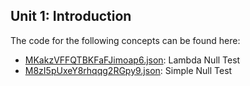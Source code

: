 ## Unit 1: Introduction

The code for the following concepts can be found here: 
- [MKakzVFFQTBKFaFJimoap6.json](MKakzVFFQTBKFaFJimoap6.json): Lambda Null Test
- [M8zI5pUxeY8rhqqg2RGpy9.json](M8zI5pUxeY8rhqqg2RGpy9.json): Simple Null Test
